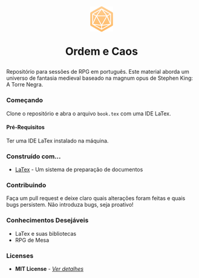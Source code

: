 <h1 align="center">
  <img width=60 height=67.21 src="assets/icon.png" />
  
  Ordem e Caos 
</h1>

Repositório para sessões de RPG em português. Este material aborda um universo de fantasia medieval baseado na magnum opus de Stephen King: A Torre Negra.

### Começando
Clone o repositório e abra o arquivo ```book.tex``` com uma IDE LaTex.

#### Pré-Requisitos
Ter uma IDE LaTex instalado na máquina. 

### Construído com...
* [LaTex](https://www.latex-project.org/) - Um sistema de preparação de documentos

### Contribuindo
Faça um pull request e deixe claro quais alterações foram feitas e quais bugs persistem. Não introduza bugs, seja proativo!

### Conhecimentos Desejáveis
* LaTex e suas bibliotecas
* RPG de Mesa

### Licenses
* **MIT License** - [*Ver detalhes*](./LICENSE.txt)
